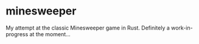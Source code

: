 # minesweeper
My attempt at the classic Minesweeper game in Rust.
Definitely a work-in-progress at the moment...
